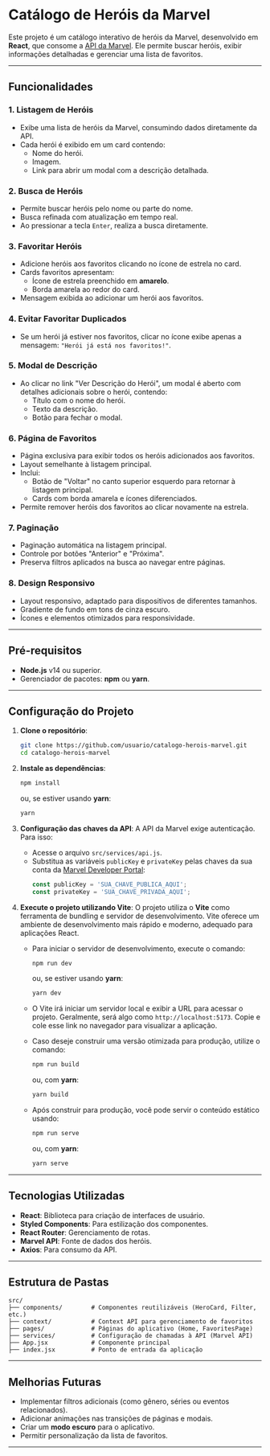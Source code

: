 # Catálogo de Heróis da Marvel

Este projeto é um catálogo interativo de heróis da Marvel, desenvolvido em **React**, que consome a [API da Marvel](https://developer.marvel.com/). Ele permite buscar heróis, exibir informações detalhadas e gerenciar uma lista de favoritos.

---

## Funcionalidades

### **1. Listagem de Heróis**
- Exibe uma lista de heróis da Marvel, consumindo dados diretamente da API.
- Cada herói é exibido em um card contendo:
  - Nome do herói.
  - Imagem.
  - Link para abrir um modal com a descrição detalhada.

### **2. Busca de Heróis**
- Permite buscar heróis pelo nome ou parte do nome.
- Busca refinada com atualização em tempo real.
- Ao pressionar a tecla `Enter`, realiza a busca diretamente.

### **3. Favoritar Heróis**
- Adicione heróis aos favoritos clicando no ícone de estrela no card.
- Cards favoritos apresentam:
  - Ícone de estrela preenchido em **amarelo**.
  - Borda amarela ao redor do card.
- Mensagem exibida ao adicionar um herói aos favoritos.

### **4. Evitar Favoritar Duplicados**
- Se um herói já estiver nos favoritos, clicar no ícone exibe apenas a mensagem: `"Herói já está nos favoritos!"`.

### **5. Modal de Descrição**
- Ao clicar no link "Ver Descrição do Herói", um modal é aberto com detalhes adicionais sobre o herói, contendo:
  - Título com o nome do herói.
  - Texto da descrição.
  - Botão para fechar o modal.

### **6. Página de Favoritos**
- Página exclusiva para exibir todos os heróis adicionados aos favoritos.
- Layout semelhante à listagem principal.
- Inclui:
  - Botão de "Voltar" no canto superior esquerdo para retornar à listagem principal.
  - Cards com borda amarela e ícones diferenciados.
- Permite remover heróis dos favoritos ao clicar novamente na estrela.

### **7. Paginação**
- Paginação automática na listagem principal.
- Controle por botões "Anterior" e "Próxima".
- Preserva filtros aplicados na busca ao navegar entre páginas.

### **8. Design Responsivo**
- Layout responsivo, adaptado para dispositivos de diferentes tamanhos.
- Gradiente de fundo em tons de cinza escuro.
- Ícones e elementos otimizados para responsividade.

---

## Pré-requisitos

- **Node.js** v14 ou superior.
- Gerenciador de pacotes: **npm** ou **yarn**.

---

## Configuração do Projeto

1. **Clone o repositório**:
   ```bash
   git clone https://github.com/usuario/catalogo-herois-marvel.git
   cd catalogo-herois-marvel
   ```

2. **Instale as dependências**:
   ```bash
   npm install
   ```
   ou, se estiver usando **yarn**:
   ```bash
   yarn
   ```

3. **Configuração das chaves da API**:
   A API da Marvel exige autenticação. Para isso:
   - Acesse o arquivo `src/services/api.js`.
   - Substitua as variáveis `publicKey` e `privateKey` pelas chaves da sua conta da [Marvel Developer Portal](https://developer.marvel.com/):
     ```javascript
     const publicKey = 'SUA_CHAVE_PUBLICA_AQUI';
     const privateKey = 'SUA_CHAVE_PRIVADA_AQUI';
     ```

4. **Execute o projeto utilizando Vite**:
   O projeto utiliza o **Vite** como ferramenta de bundling e servidor de desenvolvimento. Vite oferece um ambiente de desenvolvimento mais rápido e moderno, adequado para aplicações React.

   - Para iniciar o servidor de desenvolvimento, execute o comando:
     ```bash
     npm run dev
     ```
     ou, se estiver usando **yarn**:
     ```bash
     yarn dev
     ```
   - O Vite irá iniciar um servidor local e exibir a URL para acessar o projeto. Geralmente, será algo como `http://localhost:5173`. Copie e cole esse link no navegador para visualizar a aplicação.

   - Caso deseje construir uma versão otimizada para produção, utilize o comando:
     ```bash
     npm run build
     ```
     ou, com **yarn**:
     ```bash
     yarn build
     ```
   - Após construir para produção, você pode servir o conteúdo estático usando:
     ```bash
     npm run serve
     ```
     ou, com **yarn**:
     ```bash
     yarn serve
     ```

---

## Tecnologias Utilizadas

- **React**: Biblioteca para criação de interfaces de usuário.
- **Styled Components**: Para estilização dos componentes.
- **React Router**: Gerenciamento de rotas.
- **Marvel API**: Fonte de dados dos heróis.
- **Axios**: Para consumo da API.

---

## Estrutura de Pastas

```
src/
├── components/        # Componentes reutilizáveis (HeroCard, Filter, etc.)
├── context/           # Context API para gerenciamento de favoritos
├── pages/             # Páginas do aplicativo (Home, FavoritesPage)
├── services/          # Configuração de chamadas à API (Marvel API)
├── App.jsx            # Componente principal
├── index.jsx          # Ponto de entrada da aplicação
```

---

## Melhorias Futuras

- Implementar filtros adicionais (como gênero, séries ou eventos relacionados).
- Adicionar animações nas transições de páginas e modais.
- Criar um **modo escuro** para o aplicativo.
- Permitir personalização da lista de favoritos.

---
